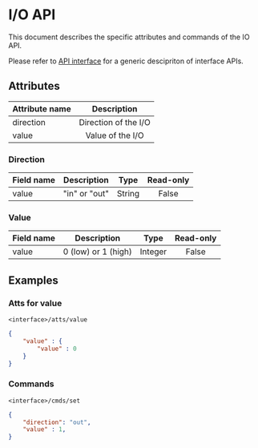 # I/O API

This document describes the specific attributes and commands of the IO API.

Please refer to [API interface](api_interface.md) for a generic descipriton of interface APIs.

## Attributes

| Attribute name |     Description      |
| :------------- | :------------------: |
| direction      | Direction of the I/O |
| value          |   Value of the I/O   |

### Direction

| Field name |  Description  |  Type  | Read-only |
| :--------- | :-----------: | :----: | :-------: |
| value      | "in" or "out" | String |   False   |

### Value

| Field name |     Description     |  Type   | Read-only |
| :--------- | :-----------------: | :-----: | :-------: |
| value      | 0 (low) or 1 (high) | Integer |   False   |

## Examples

### Atts for value

`<interface>/atts/value`

```json
{
    "value" : {
        "value" : 0
    }
}
```

### Commands

`<interface>/cmds/set`

```json
{
    "direction": "out",
    "value" : 1,
}
```

